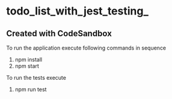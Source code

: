 # todo_list_with_jest_testing_

## Created with CodeSandbox

To run the application execute following commands in sequence

1. npm install
2. npm start

To run the tests execute

1. npm run test
